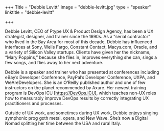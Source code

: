 +++
Title = "Debbie Levitt"
image = "debbie-levitt.jpg"
type = "speaker"
linktitle = "debbie-levitt"

+++

Debbie Levitt, CEO of Ptype UX & Product Design Agency, has been a UX strategist, designer, and trainer since the 1990s. As a “serial contractor” who lived in the Bay Area for most of this decade, Debbie has influenced interfaces at Sony, Wells Fargo, Constant Contact, Macys.com, Oracle, and a variety of Silicon Valley startups. Clients have given her the nickname, “Mary Poppins,” because she flies in, improves everything she can, sings a few songs, and flies away to her next adventure.

Debbie is a speaker and trainer who has presented at conferences including eBay’s Developer Conference, PayPal’s Developer Conference, UXPA, and WeAreDevelopers. She is an O’Reilly published author and one of few instructors on the planet recommended by Axure. Her newest training program is DevOps ICU [https://DevOps.ICU], which teaches non-UX roles how to measurably improve DevOps results by correctly integrating UX practitioners and processes.

Outside of UX work, and sometimes during UX work, Debbie enjoys singing symphonic prog goth metal, opera, and New Wave. She’s now a Digital Nomad splitting her time between the USA and rural Italy.
